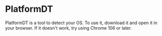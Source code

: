 # PlatformDT
PlatformDT is a tool to detect your OS.
To use it, download it and open it in your browser. If it doesn't work, try using Chrome 106 or later.
